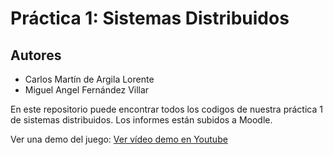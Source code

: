 # Práctica 1: Sistemas Distribuidos
## Autores
- Carlos Martín de Argila Lorente
- Miguel Angel Fernández Villar

En este repositorio puede encontrar todos los codigos de nuestra práctica 1 de sistemas distribuidos. Los informes están subidos a Moodle.

Ver una demo del juego:
[Ver vídeo demo en Youtube](https://www.youtube.com/watch?v=eRY82HE51TI)
